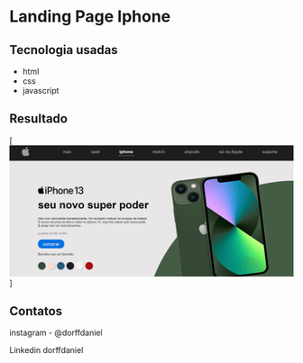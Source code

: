 # Landing Page Iphone

## Tecnologia usadas

- html
- css
- javascript

## Resultado
[<img src="imagem/landapple1.gif">]

## Contatos 
instagram - @dorffdaniel <br>

Linkedin dorffdaniel
